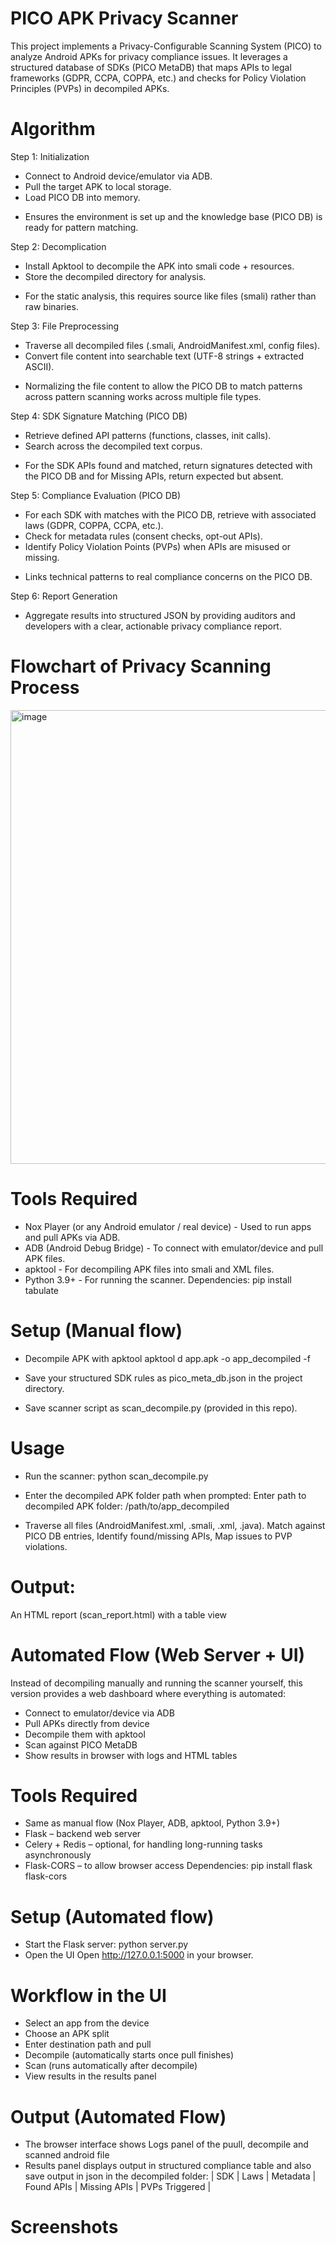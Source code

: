 # PICO APK Privacy Scanner

This project implements a Privacy-Configurable Scanning System (PICO) to analyze Android APKs for privacy compliance issues. It leverages a structured database of SDKs (PICO MetaDB) that maps APIs to legal frameworks (GDPR, CCPA, COPPA, etc.) and checks for Policy Violation Principles (PVPs) in decompiled APKs.

# Algorithm
Step 1: Initialization
-	Connect to Android device/emulator via ADB.
-	Pull the target APK to local storage.
-	Load PICO DB into memory.
* Ensures the environment is set up and the knowledge base (PICO DB) is ready for pattern matching.

Step 2: Decomplication
-	Install Apktool to decompile the APK into smali code + resources.
-	Store the decompiled directory for analysis.
* For the static analysis, this requires source like files (smali) rather than raw binaries.

Step 3: File Preprocessing
-	Traverse all decompiled files (.smali, AndroidManifest.xml, config files).
-	Convert file content into searchable text (UTF-8 strings + extracted ASCII).
* Normalizing the file content to allow the PICO DB to match patterns across pattern scanning works across multiple file types.

Step 4: SDK Signature Matching (PICO DB)
-	Retrieve defined API patterns (functions, classes, init calls).
-	Search across the decompiled text corpus.
* For the SDK APIs found and matched, return signatures detected with the PICO DB and for Missing APIs, return expected but absent.

Step 5: Compliance Evaluation (PICO DB)
-	For each SDK with matches with the PICO DB, retrieve with associated laws (GDPR, COPPA, CCPA, etc.).
-	Check for metadata rules (consent checks, opt-out APIs).
-	Identify Policy Violation Points (PVPs) when APIs are misused or missing.
* Links technical patterns to real compliance concerns on the PICO DB.

Step 6: Report Generation
-	Aggregate results into structured JSON by providing auditors and developers with a clear, actionable privacy compliance report.


# Flowchart of Privacy Scanning Process
<img width="768" height="726" alt="image" src="https://github.com/user-attachments/assets/0f80f8db-18c4-46a4-9de5-535e1bd19ac2" />

# Tools Required
* Nox Player (or any Android emulator / real device) - Used to run apps and pull APKs via ADB.
* ADB (Android Debug Bridge) - To connect with emulator/device and pull APK files.
* apktool - For decompiling APK files into smali and XML files.
* Python 3.9+ - For running the scanner.
Dependencies: pip install tabulate

# Setup (Manual flow)
- Decompile APK with apktool
apktool d app.apk -o app_decompiled -f

- Save your structured SDK rules as pico_meta_db.json in the project directory.
- Save scanner script as scan_decompile.py (provided in this repo).

# Usage
- Run the scanner:
python scan_decompile.py

- Enter the decompiled APK folder path when prompted:
Enter path to decompiled APK folder: /path/to/app_decompiled

- Traverse all files (AndroidManifest.xml, .smali, .xml, .java).
Match against PICO DB entries, Identify found/missing APIs, Map issues to PVP violations.

# Output:
An HTML report (scan_report.html) with a table view

#
#

# Automated Flow (Web Server + UI)
Instead of decompiling manually and running the scanner yourself, this version provides a web dashboard where everything is automated:
- Connect to emulator/device via ADB
- Pull APKs directly from device
- Decompile them with apktool
- Scan against PICO MetaDB
- Show results in browser with logs and HTML tables

# Tools Required
- Same as manual flow (Nox Player, ADB, apktool, Python 3.9+)
- Flask – backend web server
- Celery + Redis – optional, for handling long-running tasks asynchronously
- Flask-CORS – to allow browser access
Dependencies: pip install flask flask-cors

# Setup (Automated flow)
- Start the Flask server: python server.py
- Open the UI
Open http://127.0.0.1:5000 in your browser.

# Workflow in the UI
- Select an app from the device
- Choose an APK split
- Enter destination path and pull
- Decompile (automatically starts once pull finishes)
- Scan (runs automatically after decompile)
- View results in the results panel

# Output (Automated Flow)
- The browser interface shows Logs panel of the puull, decompile and scanned android file
- Results panel displays output in structured compliance table and also save output in json in the decompiled folder:
| SDK | Laws | Metadata | Found APIs | Missing APIs | PVPs Triggered |

# Screenshots
